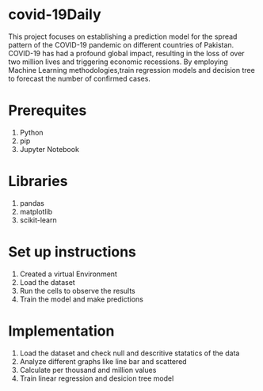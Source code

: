 # covid-19Daily
This project focuses on establishing a prediction model for the spread pattern of the COVID-19 pandemic on different  countries of Pakistan. COVID-19 has had a profound global impact, resulting in the loss of over two million lives and triggering economic recessions. By employing Machine Learning methodologies,train regression models  and decision tree to forecast the number of confirmed cases.
# Prerequites
1. Python
2. pip
3. Jupyter Notebook
# Libraries
1. pandas
2. matplotlib
3. scikit-learn
# Set up instructions
1. Created a virtual Environment
2. Load the dataset
3. Run the cells to observe the results
4. Train the model and make predictions
# Implementation
1. Load the dataset and check null and descritive statatics of the data
2. Analyze different graphs like line bar and scattered
3. Calculate per thousand and million values
4. Train linear regression and desicion tree model
